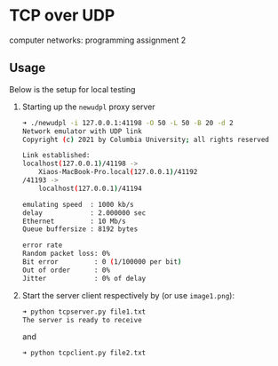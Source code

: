 # TCP over UDP
computer networks: programming assignment 2

## Usage
Below is the setup for local testing
1. Starting up the `newudpl` proxy server
	```bash
	➜ ./newudpl -i 127.0.0.1:41198 -O 50 -L 50 -B 20 -d 2
	Network emulator with UDP link
	Copyright (c) 2021 by Columbia University; all rights reserved

	Link established:
	localhost(127.0.0.1)/41198 ->
		Xiaos-MacBook-Pro.local(127.0.0.1)/41192
	/41193 ->
		localhost(127.0.0.1)/41194

	emulating speed  : 1000 kb/s
	delay            : 2.000000 sec
	Ethernet         : 10 Mb/s
	Queue buffersize : 8192 bytes

	error rate
	Random packet loss: 0%
	Bit error         : 0 (1/100000 per bit)
	Out of order      : 0%
	Jitter            : 0% of delay
	```
2. Start the server client respectively by (or use `image1.png`):
	```bash
	➜ python tcpserver.py file1.txt
	The server is ready to receive
	```
	and
	```bash
	➜ python tcpclient.py file2.txt
	```